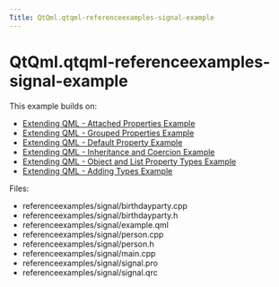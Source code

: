```yaml
---
Title: QtQml.qtqml-referenceexamples-signal-example
---
```


# QtQml.qtqml-referenceexamples-signal-example

<span class="subtitle"></span>
<!-- $$$referenceexamples/signal-description -->
<p>This example builds on:</p>
<ul>
<li><a href="https://developer.ubuntu.comapps/qml/sdk-15.04/QtQml.referenceexamples-attached/">Extending QML - Attached Properties Example</a></li>
<li><a href="https://developer.ubuntu.comapps/qml/sdk-15.04/QtQml.referenceexamples-grouped/">Extending QML - Grouped Properties Example</a></li>
<li><a href="https://developer.ubuntu.comapps/qml/sdk-15.04/QtQml.referenceexamples-default/">Extending QML - Default Property Example</a></li>
<li><a href="https://developer.ubuntu.comapps/qml/sdk-15.04/QtQml.referenceexamples-coercion/">Extending QML - Inheritance and Coercion Example</a></li>
<li><a href="https://developer.ubuntu.comapps/qml/sdk-15.04/QtQml.referenceexamples-properties/">Extending QML - Object and List Property Types Example</a></li>
<li><a href="https://developer.ubuntu.comapps/qml/sdk-15.04/QtQml.referenceexamples-adding/">Extending QML - Adding Types Example</a></li>
</ul>
<p>Files:</p>
<ul>
<li>referenceexamples/signal/birthdayparty.cpp</li>
<li>referenceexamples/signal/birthdayparty.h</li>
<li>referenceexamples/signal/example.qml</li>
<li>referenceexamples/signal/person.cpp</li>
<li>referenceexamples/signal/person.h</li>
<li>referenceexamples/signal/main.cpp</li>
<li>referenceexamples/signal/signal.pro</li>
<li>referenceexamples/signal/signal.qrc</li>
</ul>
<!-- @@@referenceexamples/signal -->
